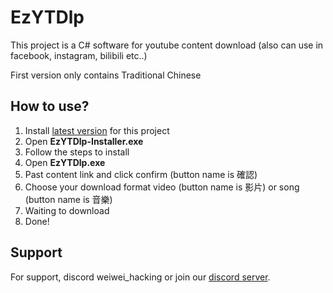 # EzYTDlp

This project is a C# software for youtube content download (also can use in facebook, instagram, bilibili etc..)

First version only contains Traditional Chinese

## How to use?

1. Install [latest version](https://github.com/weiwei-hacking/EzYTDlp/releases/latest) for this project
2. Open **EzYTDlp-Installer.exe**
3. Follow the steps to install
4. Open **EzYTDlp.exe**
5. Past content link and click confirm (button name is 確認)
6. Choose your download format video (button name is 影片) or song (button name is 音樂)
7. Waiting to download
8. Done!

## Support

For support, discord weiwei_hacking or join our [discord server](https://discord.gg/RMfRfWfGZf).


